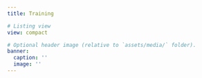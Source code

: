 ```yaml
---
title: Training

# Listing view
view: compact

# Optional header image (relative to `assets/media/` folder).
banner:
  caption: ''
  image: ''
---
```

